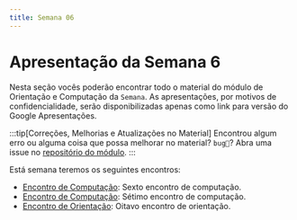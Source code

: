 ```yaml
---
title: Semana 06
---
```


# Apresentação da Semana 6

Nesta seção vocês poderão encontrar todo o material do módulo de Orientação e Computação da `Semana`.
As apresentações, por motivos de confidencialidade, serão disponibilizadas apenas como link para versão do Google Apresentações.

:::tip[Correções, Melhorias e Atualizações no Material]
Encontrou algum erro ou alguma coisa que possa melhorar no material? `bug🐞`? Abra uma issue no [repositório do módulo](https://github.com/Murilo-ZC/M5-Inteli-Eng-Comp).
:::

Está semana teremos os seguintes encontros:

- [Encontro de Computação](/docs/Material/Semana-06/61-instrucao61.md): Sexto encontro de computação.
- [Encontro de Computação](#): Sétimo encontro de computação.
- [Encontro de Orientação](/docs/Material/Semana-06/65-orientacao65.md): Oitavo encontro de orientação.